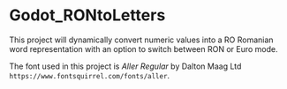 # Godot_RONtoLetters
This project will dynamically convert numeric values into a RO Romanian word representation with an option to switch between RON or Euro mode.

The font used in this project is *Aller Regular* by Dalton Maag Ltd `https://www.fontsquirrel.com/fonts/aller`.
